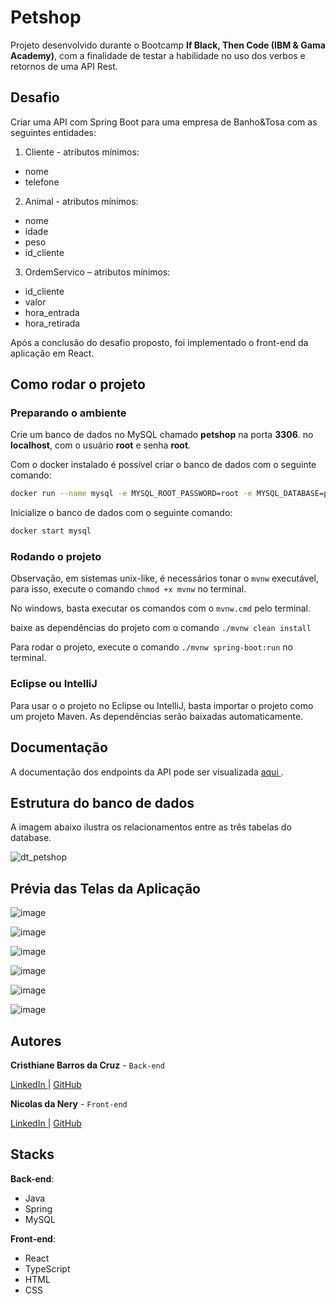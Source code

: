 # Petshop
Projeto desenvolvido durante o Bootcamp **If Black, Then Code (IBM & Gama Academy)**, com a finalidade de testar a habilidade no uso dos verbos e retornos de uma API Rest.

## Desafio

Criar uma API com Spring Boot para uma empresa de Banho&Tosa com as seguintes entidades:

1. Cliente - atributos mínimos: 
  - nome
  - telefone
  
2. Animal - atributos mínimos: 
  - nome 
  - idade
  - peso 
  - id_cliente
  
3. OrdemServico – atributos mínimos: 
  - id_cliente 
  - valor 
  - hora_entrada
  - hora_retirada
  
Após a conclusão do desafio proposto, foi implementado o front-end da aplicação em React.
  
## **Como rodar o projeto**
### **Preparando o ambiente**
Crie um banco de dados no MySQL chamado **petshop** na porta **3306**.
no **localhost**, com o usuário **root** e senha **root**.

Com o docker instalado é possível criar o banco de dados com o seguinte comando:
```bash
docker run --name mysql -e MYSQL_ROOT_PASSWORD=root -e MYSQL_DATABASE=petshop -p 3306:3306 -d mysql:latest
```

Inicialize o banco de dados com o seguinte comando:
```bash
docker start mysql
```

### **Rodando o projeto**
Observação, em sistemas unix-like, é necessários tonar o `mvnw` executável, para isso, execute o comando `chmod +x mvnw` no terminal.

No windows, basta executar os comandos com o `mvnw.cmd` pelo terminal.

baixe as dependências do projeto com o comando `./mvnw clean install`

Para rodar o projeto, execute o comando `./mvnw spring-boot:run` no terminal.

### **Eclipse** ou **IntelliJ**
Para usar o o projeto no Eclipse ou IntelliJ, basta importar o projeto como um projeto Maven. As dependências serão baixadas automaticamente.

## Documentação
A documentação dos endpoints da API pode ser visualizada <a target="_blank" href="https://documenter.getpostman.com/view/21287524/VUxNSTdJ"> aqui </a>.

## Estrutura do banco de dados
A imagem abaixo ilustra os relacionamentos entre as três tabelas do database.

![dt_petshop](https://user-images.githubusercontent.com/93226440/187004819-cc08ccfc-fb4d-4a26-a11f-6d4df29142aa.png)

## Prévia das Telas da Aplicação

![image](https://user-images.githubusercontent.com/93226440/190518237-534c5eda-3ba5-4d2f-b29e-89b7e9f3feca.png)

![image](https://user-images.githubusercontent.com/93226440/190518353-737b7077-165f-4736-81d0-01c68b31e2e3.png)

![image](https://user-images.githubusercontent.com/93226440/190518597-e532d658-019d-407c-8430-2daf2f03b2d4.png)

![image](https://user-images.githubusercontent.com/93226440/190518746-65c7b4c4-57d2-4937-b268-faafba16af89.png)

![image](https://user-images.githubusercontent.com/93226440/190518850-763389ec-a965-44a7-92e1-5e8ae43ff847.png)

![image](https://user-images.githubusercontent.com/93226440/190518899-e0e9e201-48cb-44a1-b4d7-f546f32edb09.png)


## Autores

**Cristhiane Barros da Cruz** - `Back-end`

<a href="https://www.linkedin.com/in/barroscruzc" target="_blank"> LinkedIn </a> | <a href="https://www.github.com/barroscruzc" target="_blank"> GitHub </a>



**Nicolas da Nery** - `Front-end`

<a href="https://www.linkedin.com/in/nicolas-vycas/" target="_blank"> LinkedIn </a> | <a href="https://github.com/tomast1337" target="_blank"> GitHub </a>


## Stacks

**Back-end**: 
- Java
- Spring
- MySQL

**Front-end**:
- React
- TypeScript
- HTML 
- CSS







